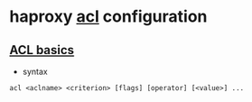 # haproxy [acl](https://www.haproxy.com/documentation/haproxy-configuration-manual/latest/#7) configuration

## [ACL basics](https://www.haproxy.com/documentation/haproxy-configuration-manual/latest/#7.1)

- syntax

```text
acl <aclname> <criterion> [flags] [operator] [<value>] ...
```
